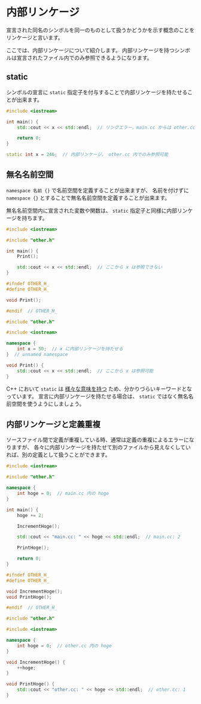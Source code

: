 # 内部リンケージ

宣言された同名のシンボルを同一のものとして扱うかどうかを示す概念のことをリンケージと言います。

ここでは、内部リンケージについて紹介します。
内部リンケージを持つシンボルは宣言されたファイル内でのみ参照できるようになります。

<!-- MEMO: ここで言うファイルとは厳密にはプリプロセス後の翻訳単位である -->

## static

シンボルの宣言に `static` 指定子を付与することで内部リンケージを持たせることが出来ます。

```cpp tab="main.cc"
#include <iostream>

int main() {
    std::cout << x << std::endl;  // リンクエラー。main.cc からは other.cc の x が参照できない。

    return 0;
}
```

```cpp tab="other.cc"
static int x = 246;  // 内部リンケージ。 other.cc 内でのみ参照可能
```

## 無名名前空間

`namespace 名前 {}` で名前空間を定義することが出来ますが、
名前を付けずに `namespace {}` とすることで無名名前空間を定義することが出来ます。

無名名前空間内に宣言された変数や関数は、 `static` 指定子と同様に内部リンケージを持ちます。

```cpp tab="main.cc"
#include <iostream>

#include "other.h"

int main() {
    Print();

    std::cout << x << std::endl;  // ここから x は参照できない
}
```

```cpp tab="other.h"
#ifndef OTHER_H_
#define OTHER_H_

void Print();

#endif  // OTHER_H_
```

```cpp tab="other.cc" hl_lines="5 6 7"
#include "other.h"

#include <iostream>

namespace {
    int x = 50;  // x に内部リンケージを持たせる
}  // unnamed namespace

void Print() {
    std::cout << x << std::endl;  // ここから x は参照可能
}
```

C++ において `static` は [様々な意味を持つ][cppreference-static] ため、分かりづらいキーワードとなっています。
宣言に内部リンケージを持たせる場合は、 `static` ではなく無名名前空間を使うようにしましょう。

[cppreference-static]: https://ja.cppreference.com/w/cpp/keyword/static

## 内部リンケージと定義重複

ソースファイル間で定義が重複している時、通常は定義の重複によるエラーになりますが、
各々に内部リンケージを持たせて別のファイルから見えなくしていれば、別の定義として扱うことができます。

```cpp tab="main.cc" hl_lines="6"
#include <iostream>

#include "other.h"

namespace {
    int hoge = 0;  // main.cc 内の hoge
}

int main() {
    hoge += 2;

    IncrementHoge();

    std::cout << "main.cc: " << hoge << std::endl;  // main.cc: 2

    PrintHoge();

    return 0;
}
```

```cpp tab="other.h"
#ifndef OTHER_H_
#define OTHER_H_

void IncrementHoge();
void PrintHoge();

#endif  // OTHER_H_
```

```cpp tab="other.cc" hl_lines="6"
#include "other.h"

#include <iostream>

namespace {
    int hoge = 0;  // other.cc 内の hoge
}

void IncrementHoge() {
    ++hoge;
}

void PrintHoge() {
    std::cout << "other.cc: " << hoge << std::endl;  // other.cc: 1
}
```
